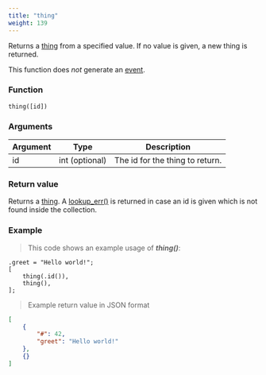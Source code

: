 ```yaml
---
title: "thing"
weight: 139
---
```


Returns a [thing](../../data-types/thing) from a specified value.
If no value is given, a new thing is returned.

This function does *not* generate an [event](../../overview/events).

### Function

`thing([id])`

### Arguments

Argument | Type | Description
-------- | ---- | -----------
id | int (optional) | The id for the thing to return.

### Return value

Returns a [thing](../../data-types/thing).
A [lookup_err()](../../errors/lookup_err) is returned in case an id is given which is not found inside the collection.

### Example

> This code shows an example usage of ***thing()***:

```thingsdb,should_pass
.greet = "Hello world!";
[
    thing(.id()),
    thing(),
];
```

> Example return value in JSON format

```json
[
    {
        "#": 42,
        "greet": "Hello world!"
    },
    {}
]
```
